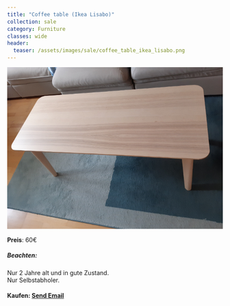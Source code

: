 ```yaml
---
title: "Coffee table (Ikea Lisabo)"
collection: sale
category: Furniture
classes: wide
header: 
  teaser: /assets/images/sale/coffee_table_ikea_lisabo.png
---
```




<a href="">
  <img src="/assets/images/sale/coffee_table_ikea_lisabo.png" alt="Coffee table (Ikea Lisabo)">
</a>

**Preis**: 60€

##### Beachten:
Nur 2 Jahre alt und in gute Zustand.<br>Nur Selbstabholer.

#### Kaufen: <a href = "mailto:digitaldasler@gmail.com?subject=Coffee table (Ikea Lisabo)">Send Email</a>

